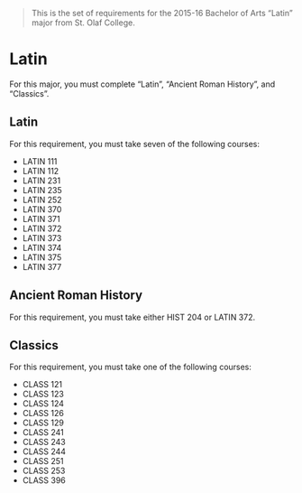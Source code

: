 > This is the set of requirements for the 2015-16 Bachelor of Arts “Latin” major
> from St. Olaf College.

# Latin
For this major, you must complete “Latin”, “Ancient Roman History”, and “Classics”.

## Latin
For this requirement, you must take seven of the following courses:

- LATIN 111
- LATIN 112
- LATIN 231
- LATIN 235
- LATIN 252
- LATIN 370
- LATIN 371
- LATIN 372
- LATIN 373
- LATIN 374
- LATIN 375
- LATIN 377


## Ancient Roman History
For this requirement, you must take either HIST 204 or LATIN 372.


## Classics
For this requirement, you must take one of the following courses:

- CLASS 121
- CLASS 123
- CLASS 124
- CLASS 126
- CLASS 129
- CLASS 241
- CLASS 243
- CLASS 244
- CLASS 251
- CLASS 253
- CLASS 396


